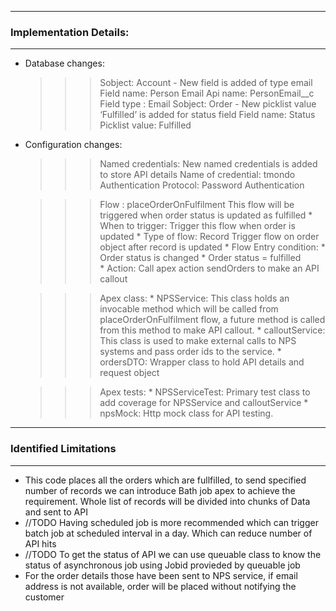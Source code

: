 
------------------------------------------------------------------------------
### Implementation Details:
------------------------------------------------------------------------------
*  Database changes: 
    >>> Sobject: Account - New field is added of type email
        Field name: Person Email
        Api name: PersonEmail__c
        Field type : Email
    >>> Sobject: Order - New picklist value ‘Fulfilled’ is added for status field
        Field name: Status
        Picklist value: Fulfilled

* Configuration changes: 
    >>> Named credentials: New named credentials is added to store API details
        Name of credential: tmondo
        Authentication Protocol: Password Authentication


    >>> Flow : placeOrderOnFulfilment 
        This flow will be triggered when order status is updated as fulfilled
        * When to trigger: Trigger this flow when order is updated
        * Type of flow: Record Trigger flow on order object after record is updated
        * Flow Entry condition:
            * Order status is changed
            * Order status = fulfilled	
        * Action: Call apex action sendOrders to make an API callout

    >>> Apex class: 
        * NPSService: This class holds an invocable method which will be called from placeOrderOnFulfilment flow, a future method is called from this method to make API callout.
        * calloutService: This class is used to make external calls to NPS systems and pass order ids to the service.
        * ordersDTO: Wrapper class to hold API details and request object

    >>> Apex tests:
        * NPSServiceTest: Primary test class to add coverage for NPSService and calloutService
        * npsMock: Http mock class for API testing.
------------------------------------------------------------------------------
### Identified Limitations
------------------------------------------------------------------------------
*   This code places all the orders which are fullfilled, to send specified number of records we can introduce 
    Bath job apex to achieve the requirement. Whole list of records will be divided into chunks of Data
    and sent to API
*   //TODO Having scheduled job is more recommended which can trigger batch job at scheduled interval in a day. Which can reduce number of API hits
*   //TODO To get the status of API we can use queuable class to know the status of asynchronous job using Jobid provieded by queuable job
*   For the order details those have been sent to NPS service, if email address is not available, order will be placed without notifying the customer

 

